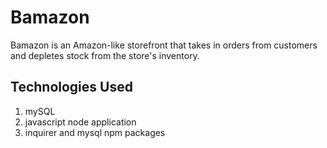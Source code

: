 # Bamazon

<p>Bamazon is an Amazon-like storefront that takes in orders from customers and depletes stock from the store's inventory.</p>

<h2>Technologies Used</h2>
<ol>
<li>mySQL</li>
<li>javascript node application</li>
<li>inquirer and mysql npm packages</li>
</ol>
